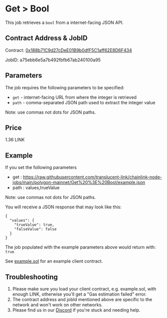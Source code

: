 # Get > Bool

This job retrieves a `bool` from a internet-facing JSON API.

## Contract Address & JobID
  
Contract: [0x188b71C9d27cDeE01B9b0dfF5C1aff62E8D6F434](https://etherscan.io/address/0x188b71C9d27cDeE01B9b0dfF5C1aff62E8D6F434)

JobID: a75ebb6e5a7b492fbfb67ab240100a95

## Parameters

The job requires the following parameters to be specified:

* `get` - internet-facing URL from where the integer is retrieved
* `path` - comma-separated JSON path used to extract the integer value

Note: use commas not dots for JSON paths.

## Price

1.36 LINK

## Example

If you set the following parameters

* get : https://raw.githubusercontent.com/translucent-link/chainlink-node-jobs/main/polygon-mainnet/Get%20%3E%20Bool/example.json
* path : values,trueValue

Note: use commas not dots for JSON paths.

You will receive a JSON response that may look like this:

    {
      "values": {
        "trueValue": true,
        "falseValue": false
      }
    }

The job populated with the example parameters above would return with: `true`

See [example.sol](example.sol) for an example client contract.

## Troubleshooting

1. Please make sure you load your client contract, e.g. example.sol, with enough LINK, otherwise you'll get a "Gas estimation failed" error.
2. The contract address and jobId mentioned above are specific to the network and won't work on other networks.
3. Please find us in our [Discord](https://discord.gg/JxKT6R9Xpz) if you're stuck and needing help. 
